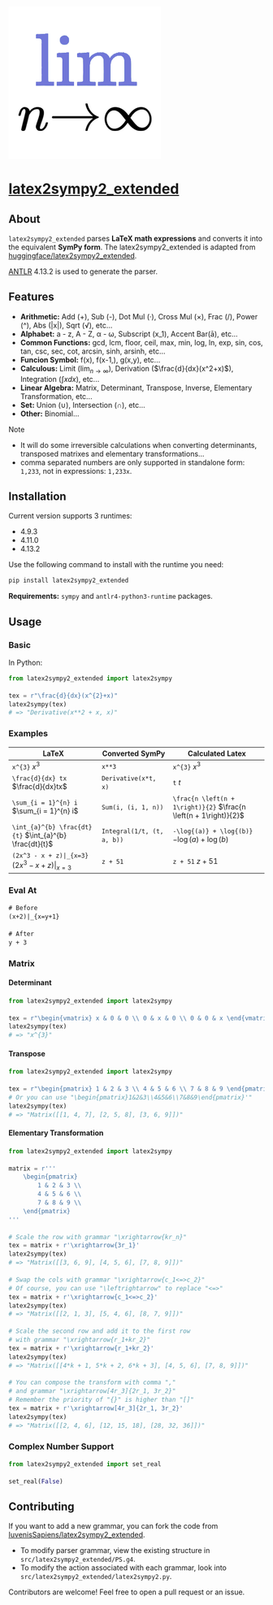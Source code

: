 ![Logo](./icon.png)

# [latex2sympy2_extended](https://github.com/IuvenisSapiens/latex2sympy2_extended)

## About

`latex2sympy2_extended` parses **LaTeX math expressions** and converts it into the equivalent **SymPy form**. The latex2sympy2_extended is adapted from [huggingface/latex2sympy2_extended](https://github.com/huggingface/latex2sympy2_extended).

[ANTLR](http://www.antlr.org/) 4.13.2 is used to generate the parser.

## Features

* **Arithmetic:** Add (+), Sub (-), Dot Mul (·), Cross Mul (×), Frac (/), Power (^), Abs (|x|), Sqrt (√), etc...
* **Alphabet:** a - z, A - Z, α - ω, Subscript (x_1), Accent Bar(ā), etc...
* **Common Functions:** gcd, lcm, floor, ceil, max, min, log, ln, exp, sin, cos, tan, csc, sec, cot, arcsin, sinh, arsinh, etc...
* **Funcion Symbol:** f(x), f(x-1,), g(x,y), etc...
* **Calculous:** Limit ($\lim_{n\to\infty}$), Derivation ($\frac{d}{dx}(x^2+x)$), Integration ($\int xdx$), etc...
* **Linear Algebra:** Matrix, Determinant, Transpose, Inverse, Elementary Transformation, etc...
* **Set:** Union (∪), Intersection (∩), etc...
* **Other:** Binomial...

> [!note]
>
> * It will do some irreversible calculations when converting determinants, transposed matrixes and elementary transformations...
> * comma separated numbers are only supported in standalone form: `1,233`, not in expressions: `1,233x`.

## Installation

Current version supports 3 runtimes:

* 4.9.3
* 4.11.0
* 4.13.2

Use the following command to install with the runtime you need:

```sh
pip install latex2sympy2_extended
```

**Requirements:** `sympy` and `antlr4-python3-runtime` packages.

## Usage

### Basic

In Python:

```python
from latex2sympy2_extended import latex2sympy

tex = r"\frac{d}{dx}(x^{2}+x)"
latex2sympy(tex)
# => "Derivative(x**2 + x, x)"
```

### Examples

| LaTeX                                             | Converted SymPy            | Calculated Latex                                                  |
|---------------------------------------------------|----------------------------|-------------------------------------------------------------------|
| `x^{3}` $x^{3}$                                   | `x**3`                     | `x^{3}` $x^{3}$                                                   |
| `\frac{d}{dx} tx` $\frac{d}{dx}tx$                | `Derivative(x*t, x)`       | `t` $t$                                                           |
| `\sum_{i = 1}^{n} i` $\sum_{i = 1}^{n} i$         | `Sum(i, (i, 1, n))`        | `\frac{n \left(n + 1\right)}{2}` $\frac{n \left(n + 1\right)}{2}$ |
| `\int_{a}^{b} \frac{dt}{t}` $\int_{a}^{b} \frac{dt}{t}$                       | `Integral(1/t, (t, a, b))` | `-\log{(a)} + \log{(b)}` $-\log{(a)} + \log{(b)}$                 |
| `(2x^3 - x + z)\|_{x=3}` $(2x^3 - x + z)\|_{x=3}$ | `z + 51`                   | `z + 51` $z + 51$                                                 |

### Eval At

``` latex
# Before
(x+2)|_{x=y+1}

# After
y + 3
```

### Matrix

#### Determinant

``` python
from latex2sympy2_extended import latex2sympy

tex = r"\begin{vmatrix} x & 0 & 0 \\ 0 & x & 0 \\ 0 & 0 & x \end{vmatrix}"
latex2sympy(tex)
# => "x^{3}"
```

#### Transpose

``` python
from latex2sympy2_extended import latex2sympy

tex = r"\begin{pmatrix} 1 & 2 & 3 \\ 4 & 5 & 6 \\ 7 & 8 & 9 \end{pmatrix}^T"
# Or you can use "\begin{pmatrix}1&2&3\\4&5&6\\7&8&9\end{pmatrix}'"
latex2sympy(tex)
# => "Matrix([[1, 4, 7], [2, 5, 8], [3, 6, 9]])"
```

#### Elementary Transformation

``` python
from latex2sympy2_extended import latex2sympy

matrix = r'''
    \begin{pmatrix}
        1 & 2 & 3 \\ 
        4 & 5 & 6 \\
        7 & 8 & 9 \\ 
    \end{pmatrix}
'''

# Scale the row with grammar "\xrightarrow{kr_n}"
tex = matrix + r'\xrightarrow{3r_1}'
latex2sympy(tex)
# => "Matrix([[3, 6, 9], [4, 5, 6], [7, 8, 9]])"

# Swap the cols with grammar "\xrightarrow{c_1<=>c_2}"
# Of course, you can use "\leftrightarrow" to replace "<=>" 
tex = matrix + r'\xrightarrow{c_1<=>c_2}'
latex2sympy(tex)
# => "Matrix([[2, 1, 3], [5, 4, 6], [8, 7, 9]])"

# Scale the second row and add it to the first row
# with grammar "\xrightarrow{r_1+kr_2}"
tex = matrix + r'\xrightarrow{r_1+kr_2}'
latex2sympy(tex)
# => "Matrix([[4*k + 1, 5*k + 2, 6*k + 3], [4, 5, 6], [7, 8, 9]])"

# You can compose the transform with comma ","
# and grammar "\xrightarrow[4r_3]{2r_1, 3r_2}"
# Remember the priority of "{}" is higher than "[]"
tex = matrix + r'\xrightarrow[4r_3]{2r_1, 3r_2}'
latex2sympy(tex)
# => "Matrix([[2, 4, 6], [12, 15, 18], [28, 32, 36]])"
```

### Complex Number Support

``` python
from latex2sympy2_extended import set_real

set_real(False)
```

## Contributing

If you want to add a new grammar, you can fork the code from [IuvenisSapiens/latex2sympy2_extended](https://github.com/IuvenisSapiens/latex2sympy2_extended).

* To modify parser grammar, view the existing structure in `src/latex2sympy2_extended/PS.g4`.
* To modify the action associated with each grammar, look into `src/latex2sympy2_extended/latex2sympy2.py`.

Contributors are welcome! Feel free to open a pull request or an issue.
